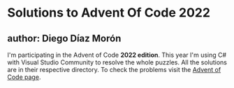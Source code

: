 # Solutions to Advent Of Code 2022

## author: Diego Díaz Morón

I'm participating in the Advent of Code **2022 edition**. This year I'm using C# with Visual Studio Community to resolve the whole puzzles. All the solutions are in their respective directory. To check the problems visit the [Advent of Code page](https://adventofcode.com/2022).